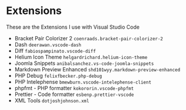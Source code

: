 # Extensions

These are the Extensions I use with Visual Studio Code

- Bracket Pair Colorizer 2 ```coenraads.bracket-pair-colorizer-2```
- Dash ```deerawan.vscode-dash```
- Diff ```fabiospampinato.vscode-diff```
- Helium Icon Theme ```helgardrichard.helium-icon-theme```
- Joomla Snippets ```anibalsanchez.vs-code-joomla-snippets```
- Markdown Preview Enhanced ```shd101wyy.markdown-preview-enhanced```
- PHP Debug ```felixfbecker.php-debug```
- PHP Intelephense ```bmewburn.vscode-intelephense-client```
- phpfmt - PHP formatter ```kokororin.vscode-phpfmt```
- Prettier - Code formatter ```esbenp.prettier-vscode```
- XML Tools ```dotjoshjohnson.xml```
